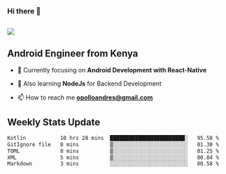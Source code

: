 ### Hi there 👋
<h2 align="left"><img src="https://readme-typing-svg.herokuapp.com?color=000000&lines=I'm+Andrew+Opollo😊;Welcome+to+my+Github😜"> </h2>

## Android Engineer from Kenya


- 🌱 Currently focusing on **Android Development with React-Native**

- 🔭 Also learning **NodeJs** for Backend Development

- 📫 How to reach me **opolloandres@gmail.com**


## Weekly Stats Update
<!--START_SECTION:waka-->

```txt
Kotlin           10 hrs 28 mins  ████████████████████████░   95.58 %
GitIgnore file   8 mins          ▒░░░░░░░░░░░░░░░░░░░░░░░░   01.30 %
TOML             8 mins          ▒░░░░░░░░░░░░░░░░░░░░░░░░   01.25 %
XML              5 mins          ▒░░░░░░░░░░░░░░░░░░░░░░░░   00.84 %
Markdown         3 mins          ░░░░░░░░░░░░░░░░░░░░░░░░░   00.58 %
```

<!--END_SECTION:waka-->




